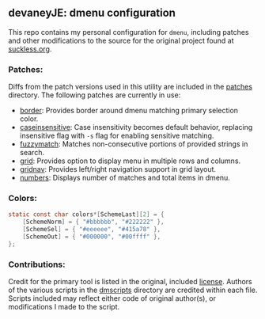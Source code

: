 ## devaneyJE: dmenu configuration
This repo contains my personal configuration for `dmenu`, including patches and other modifications to the source for the original project found at [suckless.org](https://tools.suckless.org/dmenu/).

### Patches:
Diffs from the patch versions used in this utility are included in the [patches](../tree/main/patches) directory. The following patches are currently in use:

- [border](https://tools.suckless.org/dmenu/patches/border/): Provides border around dmenu matching primary selection color.
- [caseinsensitive](https://tools.suckless.org/dmenu/patches/case-insensitive/): Case insensitivity becomes default behavior, replacing insensitive flag with `-s` flag for enabling sensitive matching.
- [fuzzymatch](https://tools.suckless.org/dmenu/patches/fuzzymatch/): Matches non-consecutive portions of provided strings in search.
- [grid](https://tools.suckless.org/dmenu/patches/grid/): Provides option to display menu in multiple rows and columns.
- [gridnav](https://tools.suckless.org/dmenu/patches/gridnav/): Provides left/right navigation support in grid layout.
- [numbers](https://tools.suckless.org/dmenu/patches/numbers/): Displays number of matches and total items in dmenu.

### Colors:
```C
static const char colors*[SchemeLast][2] = {
    [SchemeNorm] = { "#bbbbbb", "#222222" },
    [SchemeSel] = { "#eeeeee", "#415a78" },
    [SchemeOut] = { "#000000", "#00ffff" },
};
```

### Contributions:
Credit for the primary tool is listed in the original, included [license](/LICENSE). Authors of the various scripts in the [dmscripts](/dmscripts) directory are credited within each file. Scripts included may reflect either code of original author(s), or modifications I made to the script.